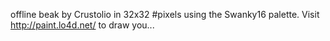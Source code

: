 offline beak by Crustolio in 32x32 #pixels using the Swanky16 palette. Visit http://paint.lo4d.net/ to draw you... 